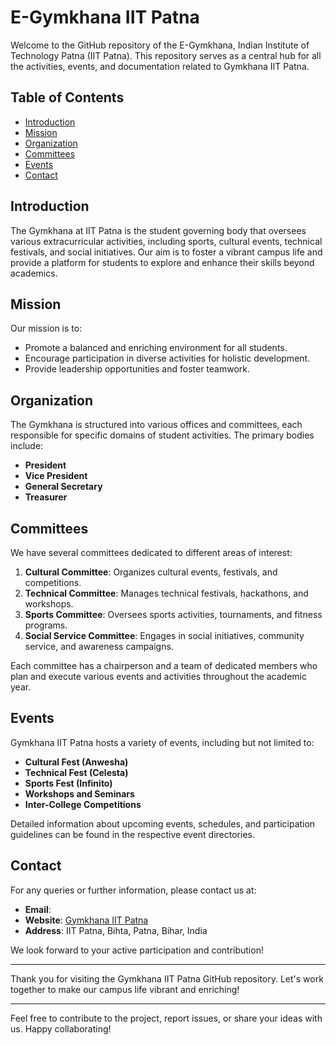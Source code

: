 # E-Gymkhana IIT Patna

Welcome to the  GitHub repository of the E-Gymkhana, Indian Institute of Technology Patna (IIT Patna). This repository serves as a central hub for all the activities, events, and documentation related to Gymkhana IIT Patna.

## Table of Contents


- [Introduction](#introduction)
- [Mission](#mission)
- [Organization](#organization)
- [Committees](#committees)
- [Events](#events)
- [Contact](#contact)

## Introduction

The Gymkhana at IIT Patna is the student governing body that oversees various extracurricular activities, including sports, cultural events, technical festivals, and social initiatives. Our aim is to foster a vibrant campus life and provide a platform for students to explore and enhance their skills beyond academics.

## Mission

Our mission is to:
- Promote a balanced and enriching environment for all students.
- Encourage participation in diverse activities for holistic development.
- Provide leadership opportunities and foster teamwork.

## Organization

The Gymkhana is structured into various offices and committees, each responsible for specific domains of student activities. The primary bodies include:

- **President**
- **Vice President**
- **General Secretary**
- **Treasurer**

## Committees

We have several committees dedicated to different areas of interest:

1. **Cultural Committee**: Organizes cultural events, festivals, and competitions.
2. **Technical Committee**: Manages technical festivals, hackathons, and workshops.
3. **Sports Committee**: Oversees sports activities, tournaments, and fitness programs.
4. **Social Service Committee**: Engages in social initiatives, community service, and awareness campaigns.

Each committee has a chairperson and a team of dedicated members who plan and execute various events and activities throughout the academic year.

## Events

Gymkhana IIT Patna hosts a variety of events, including but not limited to:

- **Cultural Fest (Anwesha)**
- **Technical Fest (Celesta)**
- **Sports Fest (Infinito)**
- **Workshops and Seminars**
- **Inter-College Competitions**

Detailed information about upcoming events, schedules, and participation guidelines can be found in the respective event directories.

## Contact

For any queries or further information, please contact us at:

- **Email**: 
- **Website**: [Gymkhana IIT Patna](https://www.iitp.ac.in/gymkhana/)
- **Address**: IIT Patna, Bihta, Patna, Bihar, India

We look forward to your active participation and contribution!

---

Thank you for visiting the Gymkhana IIT Patna GitHub repository. Let's work together to make our campus life vibrant and enriching!

---

Feel free to contribute to the project, report issues, or share your ideas with us. Happy collaborating!
